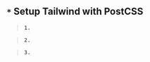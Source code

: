 ## **`*`** **Setup Tailwind with PostCSS**

> **`1.`** <not defined>

> **`2.`** <not defined>

> **`3.`** <not defined>